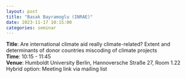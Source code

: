 ```yaml
---
layout: post
title: "Basak Bayramoglu (INRAE)"
date: 2023-11-17 10:15:00
categories: seminar
---
```


**Title**: Are international climate aid really climate-related? Extent and determinants of donor countries miscoding of climate projects  
**Time**: 10:15 - 11:45  
**Venue**: Humboldt University Berlin, Hannoversche Straße 27, Room 1.22  
Hybrid option: Meeting link via mailing list
